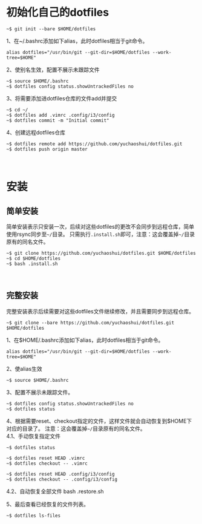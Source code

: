# 初始化自己的dotfiles
```
~$ git init --bare $HOME/dotfiles
```

1、在~/.bashrc添加如下alias，此时dotfiles相当于git命令。
```
alias dotfiles="/usr/bin/git --git-dir=$HOME/dotfiles --work-tree=$HOME"
```

2、使别名生效，配置不展示未跟踪文件
```
~$ source $HOME/.bashrc
~$ dotfiles config status.showUntrackedFiles no
```

3、将需要添加进dotfiles仓库的文件add并提交
```
~$ cd ~/
~$ dotfiles add .vimrc .config/i3/config
~$ dotfiles commit -m "Initial commit"
```

4、创建远程dotfiles仓库
```
~$ dotfiles remote add https://github.com/yuchaoshui/dotfiles.git
~$ dotfiles push origin master
```
<br>


# 安装

## 简单安装
简单安装表示只安装一次，后续对这些dotfiles的更改不会同步到远程仓库，简单使用rsync同步至`~/`目录。
只需执行`.install.sh`即可，注意：这会覆盖掉`~/`目录原有的同名文件。
```
~$ git clone https://github.com/yuchaoshui/dotfiles.git $HOME/dotfiles
~$ cd $HOME/dotfiles
~$ bash .install.sh
```
<br>

## 完整安装
完整安装表示后续需要对这些dotfiles文件继续修改，并且需要同步到远程仓库。
```
~$ git clone --bare https://github.com/yuchaoshui/dotfiles.git $HOME/dotfiles
```

1、在$HOME/.bashrc添加如下alias，此时dotfiles相当于git命令。
```
alias dotfiles="/usr/bin/git --git-dir=$HOME/dotfiles --work-tree=$HOME"
```

2、使alias生效
```
~$ source $HOME/.bashrc
```

3、配置不展示未跟踪文件。
```
~$ dotfiles config status.showUntrackedFiles no
~$ dotfiles status
```

4、根据需要reset、checkout指定的文件，这样文件就会自动恢复到$HOME下对应的目录了。
注意：这会覆盖掉`~/`目录原有的同名文件。
<br>
4.1、手动恢复指定文件
```
~$ dotfiles status

~$ dotfiles reset HEAD .vimrc
~$ dotfiles checkout -- .vimrc

~$ dotfiles reset HEAD .config/i3/config
~$ dotfiles checkout -- .config/i3/config
```

4.2、自动恢复全部文件
bash .restore.sh

5、最后查看已经恢复的文件列表。
```
~$ dotfiles ls-files
```

